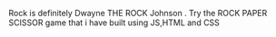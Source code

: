 Rock is definitely Dwayne THE ROCK Johnson .
Try the ROCK PAPER SCISSOR game that i have built using JS,HTML and CSS
